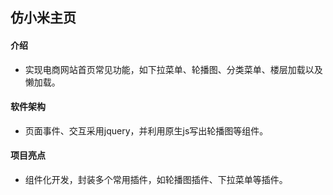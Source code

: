 仿小米主页
--------------------
#### 介绍
- 实现电商网站首页常见功能，如下拉菜单、轮播图、分类菜单、楼层加载以及懒加载。
#### 软件架构
- 页面事件、交互采用jquery，并利用原生js写出轮播图等组件。

#### 项目亮点
- 组件化开发，封装多个常用插件，如轮播图插件、下拉菜单等插件。

